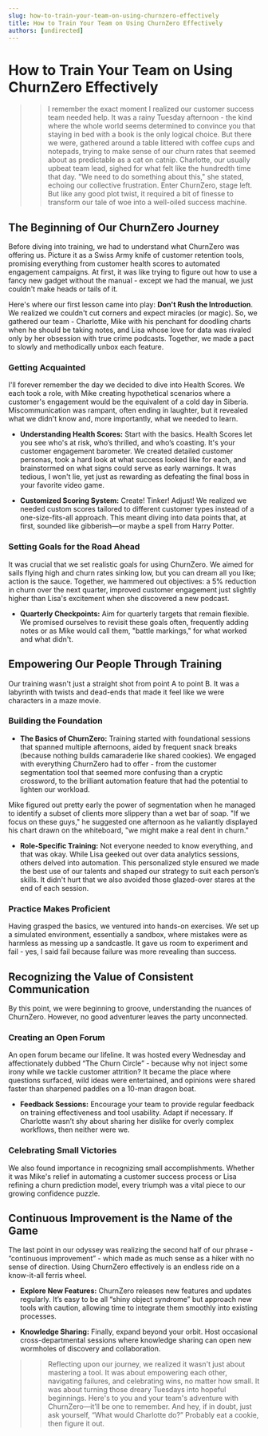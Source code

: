 ```yaml
---
slug: how-to-train-your-team-on-using-churnzero-effectively
title: How to Train Your Team on Using ChurnZero Effectively
authors: [undirected]
---
```



# How to Train Your Team on Using ChurnZero Effectively

>>I remember the exact moment I realized our customer success team needed help. It was a rainy Tuesday afternoon - the kind where the whole world seems determined to convince you that staying in bed with a book is the only logical choice. But there we were, gathered around a table littered with coffee cups and notepads, trying to make sense of our churn rates that seemed about as predictable as a cat on catnip. Charlotte, our usually upbeat team lead, sighed for what felt like the hundredth time that day. "We need to do something about this," she stated, echoing our collective frustration. Enter ChurnZero, stage left. But like any good plot twist, it required a bit of finesse to transform our tale of woe into a well-oiled success machine.

## The Beginning of Our ChurnZero Journey

Before diving into training, we had to understand what ChurnZero was offering us. Picture it as a Swiss Army knife of customer retention tools, promising everything from customer health scores to automated engagement campaigns. At first, it was like trying to figure out how to use a fancy new gadget without the manual - except we had the manual, we just couldn't make heads or tails of it.

Here's where our first lesson came into play: **Don't Rush the Introduction**. We realized we couldn't cut corners and expect miracles (or magic). So, we gathered our team - Charlotte, Mike with his penchant for doodling charts when he should be taking notes, and Lisa whose love for data was rivaled only by her obsession with true crime podcasts. Together, we made a pact to slowly and methodically unbox each feature.

### Getting Acquainted

I'll forever remember the day we decided to dive into Health Scores. We each took a role, with Mike creating hypothetical scenarios where a customer's engagement would be the equivalent of a cold day in Siberia. Miscommunication was rampant, often ending in laughter, but it revealed what we didn't know and, more importantly, what we needed to learn.

- **Understanding Health Scores:** Start with the basics. Health Scores let you see who's at risk, who’s thrilled, and who’s coasting. It's your customer engagement barometer. We created detailed customer personas, took a hard look at what success looked like for each, and brainstormed on what signs could serve as early warnings. It was tedious, I won't lie, yet just as rewarding as defeating the final boss in your favorite video game.

- **Customized Scoring System:** Create! Tinker! Adjust! We realized we needed custom scores tailored to different customer types instead of a one-size-fits-all approach. This meant diving into data points that, at first, sounded like gibberish—or maybe a spell from Harry Potter.

### Setting Goals for the Road Ahead

It was crucial that we set realistic goals for using ChurnZero. We aimed for sails flying high and churn rates sinking low, but you can dream all you like; action is the sauce. Together, we hammered out objectives: a 5% reduction in churn over the next quarter, improved customer engagement just slightly higher than Lisa's excitement when she discovered a new podcast.

- **Quarterly Checkpoints:** Aim for quarterly targets that remain flexible. We promised ourselves to revisit these goals often, frequently adding notes or as Mike would call them, "battle markings," for what worked and what didn't.

## Empowering Our People Through Training

Our training wasn't just a straight shot from point A to point B. It was a labyrinth with twists and dead-ends that made it feel like we were characters in a maze movie. 

### Building the Foundation

- **The Basics of ChurnZero:** Training started with foundational sessions that spanned multiple afternoons, aided by frequent snack breaks (because nothing builds camaraderie like shared cookies). We engaged with everything ChurnZero had to offer - from the customer segmentation tool that seemed more confusing than a cryptic crossword, to the brilliant automation feature that had the potential to lighten our workload.

Mike figured out pretty early the power of segmentation when he managed to identify a subset of clients more slippery than a wet bar of soap. "If we focus on these guys," he suggested one afternoon as he valiantly displayed his chart drawn on the whiteboard, "we might make a real dent in churn."

- **Role-Specific Training:** Not everyone needed to know everything, and that was okay. While Lisa geeked out over data analytics sessions, others delved into automation. This personalized style ensured we made the best use of our talents and shaped our strategy to suit each person’s skills. It didn't hurt that we also avoided those glazed-over stares at the end of each session.

### Practice Makes Proficient

Having grasped the basics, we ventured into hands-on exercises. We set up a simulated environment, essentially a sandbox, where mistakes were as harmless as messing up a sandcastle. It gave us room to experiment and fail - yes, I said fail because failure was more revealing than success.

## Recognizing the Value of Consistent Communication

By this point, we were beginning to groove, understanding the nuances of ChurnZero. However, no good adventurer leaves the party unconnected.

### Creating an Open Forum

An open forum became our lifeline. It was hosted every Wednesday and affectionately dubbed “The Churn Circle” - because why not inject some irony while we tackle customer attrition? It became the place where questions surfaced, wild ideas were entertained, and opinions were shared faster than sharpened paddles on a 10-man dragon boat.

- **Feedback Sessions:** Encourage your team to provide regular feedback on training effectiveness and tool usability. Adapt if necessary. If Charlotte wasn’t shy about sharing her dislike for overly complex workflows, then neither were we.

### Celebrating Small Victories

We also found importance in recognizing small accomplishments. Whether it was Mike's relief in automating a customer success process or Lisa refining a churn prediction model, every triumph was a vital piece to our growing confidence puzzle.

## Continuous Improvement is the Name of the Game

The last point in our odyssey was realizing the second half of our phrase - “continuous improvement” - which made as much sense as a hiker with no sense of direction. Using ChurnZero effectively is an endless ride on a know-it-all ferris wheel.

- **Explore New Features:** ChurnZero releases new features and updates regularly. It’s easy to be all “shiny object syndrome” but approach new tools with caution, allowing time to integrate them smoothly into existing processes.

- **Knowledge Sharing:** Finally, expand beyond your orbit. Host occasional cross-departmental sessions where knowledge sharing can open new wormholes of discovery and collaboration.

>>Reflecting upon our journey, we realized it wasn't just about mastering a tool. It was about empowering each other, navigating failures, and celebrating wins, no matter how small. It was about turning those dreary Tuesdays into hopeful beginnings. Here's to you and your team's adventure with ChurnZero—it’ll be one to remember. And hey, if in doubt, just ask yourself, “What would Charlotte do?” Probably eat a cookie, then figure it out.